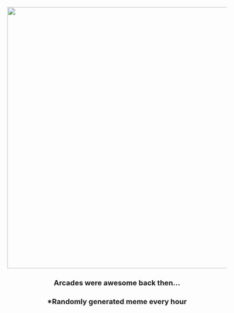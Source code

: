 <p align="center">
        <img src="https://i.redd.it/36omp5ti5bf91.jpg" width="600" height="600">
        </p>
        <h3 align="center">Arcades were awesome back then...</h3>
        <h3 align="center">*Randomly generated meme every hour</h3>
    